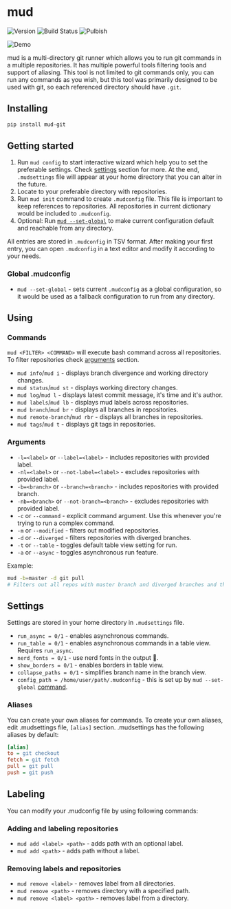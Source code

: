 # mud

![Version](https://img.shields.io/pypi/v/mud-git?logo=python)
![Build Status](https://img.shields.io/github/actions/workflow/status/jasursadikov/mud/test.yaml?logo=github)
![Pulbish](https://img.shields.io/github/actions/workflow/status/jasursadikov/mud/publish.yaml?logo=github)

![Demo](./img.png)

mud is a multi-directory git runner which allows you to run git commands in a multiple repositories. It has multiple powerful tools filtering tools and support of aliasing. This tool is not limited to git commands only, you can run any commands as you wish, but this tool was primarily designed to be used with git, so each referenced directory should have `.git`.

## Installing
```bash
pip install mud-git
```

## Getting started

1. Run `mud config` to start interactive wizard which help you to set the preferable settings. Check [settings](#settings) section for more. At the end, `.mudsettings` file will appear at your home directory that you can alter in the future.
2. Locate to your preferable directory with repositories.
3. Run `mud init` command to create `.mudconfig` file. This file is important to keep references to repositories. All repositories in current dictionary would be included to `.mudconfig`.
4. Optional: Run [`mud --set-global`](#global-mudconfig) to make current configuration default and reachable from any directory.

All entries are stored in `.mudconfig` in TSV format. After making your first entry, you can open `.mudconfig` in a text editor and modify it according to your needs.

### Global .mudconfig
- `mud --set-global` - sets current `.mudconfig` as a global configuration, so it would be used as a fallback configuration to run from any directory.

## Using

### Commands
`mud <FILTER> <COMMAND>` will execute bash command across all repositories. To filter repositories check [arguments](#arguments) section.

- `mud info`/`mud i` - displays branch divergence and working directory changes.
- `mud status`/`mud st` - displays working directory changes.
- `mud log`/`mud l` - displays latest commit message, it's time and it's author.
- `mud labels`/`mud lb` - displays mud labels across repositories.
- `mud branch`/`mud br` - displays all branches in repositories.
- `mud remote-branch`/`mud rbr` - displays all branches in repositories.
- `mud tags`/`mud t` - displays git tags in repositories.

### Arguments
- `-l=<label>` or `--label=<label>` - includes repositories with provided label.
- `-nl=<label>` or `--not-label=<label>` - excludes repositories with provided label.
- `-b=<branch>` or `--branch=<branch>` - includes repositories with provided branch.
- `-nb=<branch>` or `--not-branch=<branch>` - excludes repositories with provided label.
- `-c` or `--command` - explicit command argument. Use this whenever you're trying to run a complex command.
- `-m` or `--modified` - filters out modified repositories.
- `-d` or `--diverged` - filters repositories with diverged branches.
- `-t` or `--table` - toggles default table view setting for run.
- `-a` or `--async` - toggles asynchronous run feature.

Example:

```bash
mud -b=master -d git pull
# Filters out all repos with master branch and diverged branches and then runs pull command.
```

## Settings

Settings are stored in your home directory in `.mudsettings` file.

- `run_async = 0/1` - enables asynchronous commands.
- `run_table = 0/1` - enables asynchronous commands in a table view. Requires `run_async`.
- `nerd_fonts = 0/1` - use nerd fonts in the output 💅.
- `show_borders = 0/1` - enables borders in table view.
- `collapse_paths = 0/1` - simplifies branch name in the branch view.
- `config_path = /home/user/path/.mudconfig` - this is set up by `mud --set-global` [command](#global-mudconfig).

### Aliases

You can create your own aliases for commands. To create your own aliases, edit .mudsettings file, `[alias]` section. .mudsettings has the following aliases by default:

```ini
[alias]
to = git checkout
fetch = git fetch
pull = git pull
push = git push
```

## Labeling

You can modify your .mudconfig file by using following commands:

### Adding and labeling repositories

-   `mud add <label> <path>` - adds path with an optional label.
-   `mud add <path>` - adds path without a label.

### Removing labels and repositories

-   `mud remove <label>` - removes label from all directories.
-   `mud remove <path>` - removes directory with a specified path.
-   `mud remove <label> <path>` - removes label from a directory.
